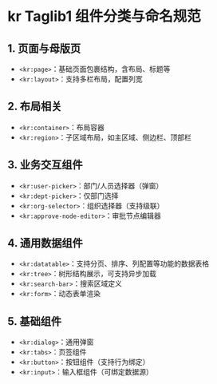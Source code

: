 # kr Taglib1 组件分类与命名规范

## 1. 页面与母版页
- `<kr:page>`：基础页面包裹结构，含布局、标题等
- `<kr:layout>`：支持多栏布局，配置列宽

## 2. 布局相关
- `<kr:container>`：布局容器
- `<kr:region>`：子区域布局，如主区域、侧边栏、顶部栏

## 3. 业务交互组件
- `<kr:user-picker>`：部门/人员选择器（弹窗）
- `<kr:dept-picker>`：仅部门选择
- `<kr:org-selector>`：组织选择器（支持级联）
- `<kr:approve-node-editor>`：审批节点编辑器

## 4. 通用数据组件
- `<kr:datatable>`：支持分页、排序、列配置等功能的数据表格
- `<kr:tree>`：树形结构展示，可支持异步加载
- `<kr:search-bar>`：搜索区域定义
- `<kr:form>`：动态表单渲染

## 5. 基础组件
- `<kr:dialog>`：通用弹窗
- `<kr:tabs>`：页签组件
- `<kr:button>`：按钮组件（支持行为绑定）
- `<kr:input>`：输入框组件（可绑定数据源）